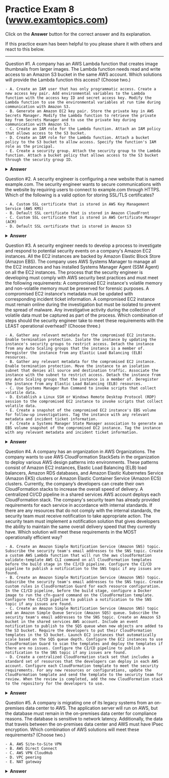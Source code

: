 # Practice Exam 8 (www.examtopics.com)

Click on the **Answer** button for the correct answer and its explanation.

If this practice exam has been helpful to you please share it with others and react to this below.

---

Question #1. A company has an AWS Lambda function that creates image thumbnails from larger images. The Lambda function needs read and write access to an Amazon S3 bucket in the same AWS account.
Which solutions will provide the Lambda function this access? (Choose two.)

    - A. Create an IAM user that has only programmatic access. Create a new access key pair. Add environmental variables to the Lambda function with the access key ID and secret access key. Modify the Lambda function to use the environmental variables at run time during communication with Amazon S3.
    - B. Generate an Amazon EC2 key pair. Store the private key in AWS Secrets Manager. Modify the Lambda function to retrieve the private key from Secrets Manager and to use the private key during communication with Amazon S3.
    - C. Create an IAM role for the Lambda function. Attach an IAM policy that allows access to the S3 bucket.
    - D. Create an IAM role for the Lambda function. Attach a bucket policy to the S3 bucket to allow access. Specify the function's IAM role as the principal.
    - E. Create a security group. Attach the security group to the Lambda function. Attach a bucket policy that allows access to the S3 bucket through the security group ID.

<details markdown=1><summary markdown='span'><b>Answer</b></summary> Correct Answer(s): C, D</details>

Question #2. A security engineer is configuring a new website that is named example.com. The security engineer wants to secure communications with the website by requiring users to connect to example.com through HTTPS.
Which of the following is a valid option for storing SSL/TLS certificates?

    - A. Custom SSL certificate that is stored in AWS Key Management Service (AWS KMS)
    - B. Default SSL certificate that is stored in Amazon CloudFront
    - C. Custom SSL certificate that is stored in AWS Certificate Manager (ACM)
    - D. Default SSL certificate that is stored in Amazon S3

<details markdown=1><summary markdown='span'><b>Answer</b></summary> Correct Answer(s): C</details>

Question #3. A security engineer needs to develop a process to investigate and respond to potential security events on a company's Amazon EC2 instances. All the EC2 instances are backed by Amazon Elastic Block Store (Amazon EBS). The company uses AWS Systems Manager to manage all the EC2 instances and has installed Systems Manager Agent (SSM Agent) on all the EC2 instances.
The process that the security engineer is developing must comply with AWS security best practices and must meet the following requirements:
A compromised EC2 instance's volatile memory and non-volatile memory must be preserved for forensic purposes.
A compromised EC2 instance's metadata must be updated with corresponding incident ticket information.
A compromised EC2 instance must remain online during the investigation but must be isolated to prevent the spread of malware.
Any investigative activity during the collection of volatile data must be captured as part of the process.
Which combination of steps should the security engineer take to meet these requirements with the LEAST operational overhead? (Choose three.)

    - A. Gather any relevant metadata for the compromised EC2 instance. Enable termination protection. Isolate the instance by updating the instance's security groups to restrict access. Detach the instance from any Auto Scaling groups that the instance is a member of. Deregister the instance from any Elastic Load Balancing (ELB) resources.
    - B. Gather any relevant metadata for the compromised EC2 instance. Enable termination protection. Move the instance to an isolation subnet that denies all source and destination traffic. Associate the instance with the subnet to restrict access. Detach the instance from any Auto Scaling groups that the instance is a member of. Deregister the instance from any Elastic Load Balancing (ELB) resources.
    - C. Use Systems Manager Run Command to invoke scripts that collect volatile data.
    - D. Establish a Linux SSH or Windows Remote Desktop Protocol (RDP) session to the compromised EC2 instance to invoke scripts that collect volatile data.
    - E. Create a snapshot of the compromised EC2 instance's EBS volume for follow-up investigations. Tag the instance with any relevant metadata and incident ticket information.
    - F. Create a Systems Manager State Manager association to generate an EBS volume snapshot of the compromised EC2 instance. Tag the instance with any relevant metadata and incident ticket information.

<details markdown=1><summary markdown='span'><b>Answer</b></summary> Correct Answer(s): A, C, E</details>

Question #4. A company has an organization in AWS Organizations. The company wants to use AWS CloudFormation StackSets in the organization to deploy various AWS design patterns into environments. These patterns consist of Amazon EC2 instances, Elastic Load Balancing (ELB) load balancers, Amazon RDS databases, and Amazon Elastic Kubernetes Service (Amazon EKS) clusters or Amazon Elastic Container Service (Amazon ECS) clusters.
Currently, the company’s developers can create their own CloudFormation stacks to increase the overall speed of delivery. A centralized CI/CD pipeline in a shared services AWS account deploys each CloudFormation stack.
The company's security team has already provided requirements for each service in accordance with internal standards. If there are any resources that do not comply with the internal standards, the security team must receive notification to take appropriate action. The security team must implement a notification solution that gives developers the ability to maintain the same overall delivery speed that they currently have.
Which solution will meet these requirements in the MOST operationally efficient way?

    - A. Create an Amazon Simple Notification Service (Amazon SNS) topic. Subscribe the security team's email addresses to the SNS topic. Create a custom AWS Lambda function that will run the aws cloudformation validate-template AWS CLI command on all CloudFormation templates before the build stage in the CI/CD pipeline. Configure the CI/CD pipeline to publish a notification to the SNS topic if any issues are found.
    - B. Create an Amazon Simple Notification Service (Amazon SNS) topic. Subscribe the security team's email addresses to the SNS topic. Create custom rules in CloudFormation Guard for each resource configuration. In the CI/CD pipeline, before the build stage, configure a Docker image to run the cfn-guard command on the CloudFormation template. Configure the CI/CD pipeline to publish a notification to the SNS topic if any issues are found.
    - C. Create an Amazon Simple Notification Service (Amazon SNS) topic and an Amazon Simple Queue Service (Amazon SQS) queue. Subscribe the security team's email addresses to the SNS topic. Create an Amazon S3 bucket in the shared services AWS account. Include an event notification to publish to the SQS queue when new objects are added to the S3 bucket. Require the developers to put their CloudFormation templates in the S3 bucket. Launch EC2 instances that automatically scale based on the SQS queue depth. Configure the EC2 instances to use CloudFormation Guard to scan the templates and deploy the templates if there are no issues. Configure the CI/CD pipeline to publish a notification to the SNS topic if any issues are found.
    - D. Create a centralized CloudFormation stack set that includes a standard set of resources that the developers can deploy in each AWS account. Configure each CloudFormation template to meet the security requirements. For any new resources or configurations, update the CloudFormation template and send the template to the security team for review. When the review is completed, add the new CloudFormation stack to the repository for the developers to use.

<details markdown=1><summary markdown='span'><b>Answer</b></summary> Correct Answer(s): B</details>

Question #5. A company is migrating one of its legacy systems from an on-premises data center to AWS. The application server will run on AWS, but the database must remain in the on-premises data center for compliance reasons. The database is sensitive to network latency. Additionally, the data that travels between the on-premises data center and AWS must have IPsec encryption.
Which combination of AWS solutions will meet these requirements? (Choose two.)

    - A. AWS Site-to-Site VPN
    - B. AWS Direct Connect
    - C. AWS VPN CloudHub
    - D. VPC peering
    - E. NAT gateway

<details markdown=1><summary markdown='span'><b>Answer</b></summary> Correct Answer(s): A, B</details>

